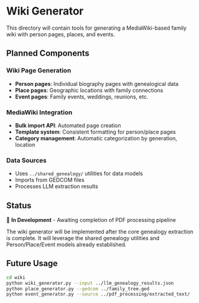 # Wiki Generator

This directory will contain tools for generating a MediaWiki-based family wiki with person pages, places, and events.

## Planned Components

### Wiki Page Generation
- **Person pages**: Individual biography pages with genealogical data
- **Place pages**: Geographic locations with family connections
- **Event pages**: Family events, weddings, reunions, etc.

### MediaWiki Integration
- **Bulk import API**: Automated page creation
- **Template system**: Consistent formatting for person/place pages
- **Category management**: Automatic categorization by generation, location

### Data Sources
- Uses `../shared_genealogy/` utilities for data models
- Imports from GEDCOM files
- Processes LLM extraction results

## Status

🚧 **In Development** - Awaiting completion of PDF processing pipeline

The wiki generator will be implemented after the core genealogy extraction is complete. It will leverage the shared genealogy utilities and Person/Place/Event models already established.

## Future Usage

```bash
cd wiki
python wiki_generator.py --input ../llm_genealogy_results.json
python place_generator.py --gedcom ../family_tree.ged
python event_generator.py --source ../pdf_processing/extracted_text/
```
